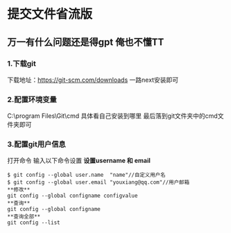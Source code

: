 # 提交文件省流版
## 万一有什么问题还是得gpt 俺也不懂TT

### 1.下载git 
下载地址：https://git-scm.com/downloads
一路next安装即可

### 2.配置环境变量
C:\program Files\Git\cmd
具体看自己安装到哪里 最后落到git文件夹中的cmd文件夹即可

### 3.配置git用户信息
打开命令 输入以下命令设置
**设置username 和 email**
```
$ git config --global user.name  "name"//自定义用户名
$ git config --global user.email "youxiang@qq.com"//用户邮箱
**修改**
git config --global configname configvalue
**查询**
git config --global configname
**查询全部**
git config --list
```
